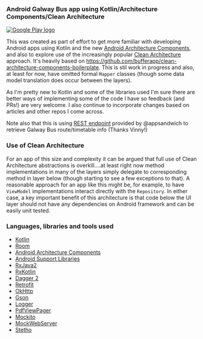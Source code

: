 ### Android Galway Bus app using Kotlin/Architecture Components/Clean Architecture


[![Google Play logo](http://www.android.com/images/brand/android_app_on_play_logo_large.png)](https://play.google.com/store/apps/details?id=com.surrus.galwaybus)

This was created as part of effort to get more familiar with developing Android apps using 
Kotlin and the new [Android Architecture Components](https://developer.android.com/topic/libraries/architecture/index.html),
and also to explore use of the increasingly popular [Clean Architecture](https://8thlight.com/blog/uncle-bob/2012/08/13/the-clean-architecture.html) approach. It's heavily based on https://github.com/bufferapp/clean-architecture-components-boilerplate. 
This is stil work in progress and also, at least for now,
 have omitted formal `Mapper` classes (though some data model translation does occur between the layers).

As I'm pretty new to Kotlin and some of the libraries used I'm sure 
there are better ways of implementing some of the code I have so feedback (and PRs!)
are very welcome.  I also continue to incorporate changes based on articles and other
repos I come across.  

Note also that this is using [REST endpoint](https://github.com/appsandwich/galwaybus) provided by @appsandwich to retrieve
 Galway Bus route/timetable info  (Thanks Vinny!)



### Use of Clean Architecture

For an app of this size and complexity it can be argued that full use
 of Clean Architecture abstractions is overkill....at least right now method implementations 
 in many of the layers simply delegate to corresponding method in layer below (though
 starting to see a few exceptions to that).
A reasonable approach for an app like this might be, for example, to have `ViewModel` 
implementations interact directly with the `Repository`.  In either case,
 a key important benefit of this architecture is that code below the UI layer should not have 
 any dependencies on Android framework and can be easily unit tested.


### Languages, libraries and tools used

* [Kotlin](https://kotlinlang.org/)
* [Room](https://developer.android.com/topic/libraries/architecture/room.html)
* [Android Architecture Components](https://developer.android.com/topic/libraries/architecture/index.html)
* [Android Support Libraries](https://developer.android.com/topic/libraries/support-library/index.html)
* [RxJava2](https://github.com/ReactiveX/RxJava/wiki/What's-different-in-2.0)
* [RxKotlin](https://github.com/ReactiveX/RxKotlin)
* [Dagger 2](https://github.com/google/dagger)
* [Retrofit](http://square.github.io/retrofit/)
* [OkHttp](http://square.github.io/okhttp/)
* [Gson](https://github.com/google/gson)
* [Logger](https://github.com/orhanobut/logger)
* [PdfViewPager](https://github.com/voghDev/PdfViewPager)
* [Mockito](http://site.mockito.org/)
* [MockWebServer](https://github.com/square/okhttp/tree/master/mockwebserver)
* [Stetho](https://github.com/facebook/stetho)

